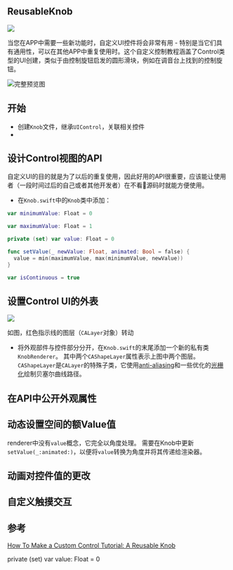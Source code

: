 ReusableKnob
-----------


![](https://upload-images.jianshu.io/upload_images/1678135-a0233fbf3ed94ba8.gif?imageMogr2/auto-orient/strip)

当您在APP中需要一些新功能时，自定义UI控件将会非常有用 - 特别是当它们具有通用性，可以在其他APP中重复使用时。这个自定义控制教程涵盖了Control类型的UI创建，类似于由控制旋钮启发的圆形滑块，例如在调音台上找到的控制旋钮。

![完整预览图]()
## 开始

- 创建`Knob`文件，继承`UIControl`，关联相关控件
- 

## 设计Control视图的API

自定义UI的目的就是为了以后的重复使用，因此好用的API很重要，应该能让使用者（一段时间过后的自己或者其他开发者）在不看🙈源码时就能方便使用。

- 在`Knob.swift`中的`Knob`类中添加：

```swift
var minimumValue: Float = 0

var maximumValue: Float = 1

private (set) var value: Float = 0

func setValue(_ newValue: Float, animated: Bool = false) {
  value = min(maximumValue, max(minimumValue, newValue))
}

var isContinuous = true
```





## 设置Control UI的外表
![](https://ws4.sinaimg.cn/large/006tNbRwgy1fwdp5fmmd2j30uq0lhwf4.jpg)

如图，红色指示线的图层（`CALayer`对象）转动
- 将外观部件与控件部分分开，在`Knob.swift`的末尾添加一个新的私有类`KnobRenderer`。
  其中两个`CAShapeLayer`属性表示上图中两个图层。`CAShapeLayer`是`CALayer`的特殊子类，它使用[anti-aliasing](http://en.wikipedia.org/wiki/Spatial_anti-aliasing)和一些优化的[光栅化](https://en.wikipedia.org/wiki/Rasterisation)绘制贝塞尔曲线路径。





## 在API中公开外观属性





## 动态设置空间的额Value值

renderer中没有`value`概念，它完全以角度处理。 需要在Knob中更新`setValue(_:animated:)`，以便将`value`转换为角度并将其传递给渲染器。



## 动画对控件值的更改



## 自定义触摸交互





## 参考

[How To Make a Custom Control Tutorial: A Reusable Knob](https://www.raywenderlich.com/5294-how-to-make-a-custom-control-tutorial-a-reusable-knob)


  private (set) var value: Float = 0
